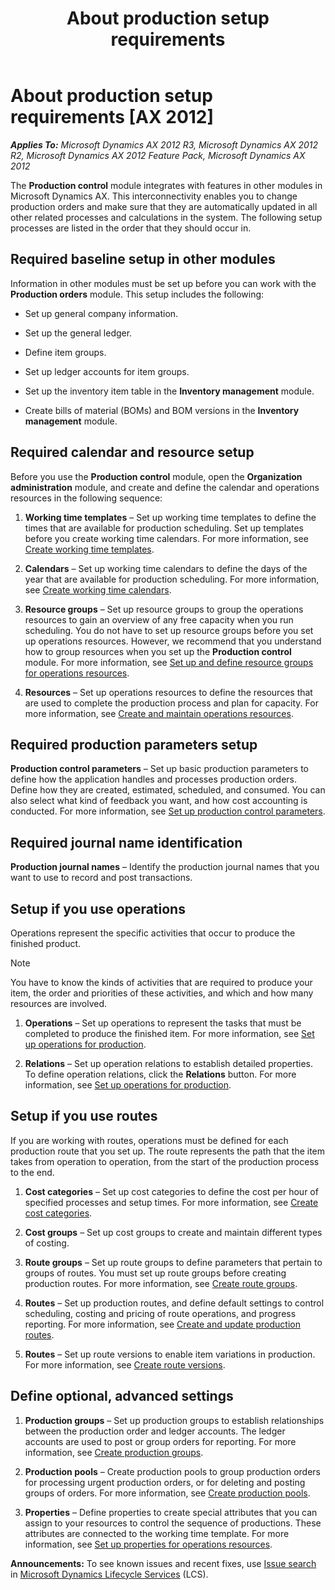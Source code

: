 ﻿---
title: About production setup requirements
TOCTitle: About production setup requirements
ms:assetid: f4909a96-bdd2-4fb5-be4d-c01ccaf8dace
ms:mtpsurl: https://technet.microsoft.com/en-us/library/Aa551641(v=AX.60)
ms:contentKeyID: 37832550
ms.date: 04/18/2014
mtps_version: v=AX.60
---

# About production setup requirements [AX 2012]


_**Applies To:** Microsoft Dynamics AX 2012 R3, Microsoft Dynamics AX 2012 R2, Microsoft Dynamics AX 2012 Feature Pack, Microsoft Dynamics AX 2012_

The **Production control** module integrates with features in other modules in Microsoft Dynamics AX. This interconnectivity enables you to change production orders and make sure that they are automatically updated in all other related processes and calculations in the system. The following setup processes are listed in the order that they should occur in.

## Required baseline setup in other modules

Information in other modules must be set up before you can work with the **Production orders** module. This setup includes the following:

  - Set up general company information.

  - Set up the general ledger.

  - Define item groups.

  - Set up ledger accounts for item groups.

  - Set up the inventory item table in the **Inventory management** module.

  - Create bills of material (BOMs) and BOM versions in the **Inventory management** module.

## Required calendar and resource setup

Before you use the **Production control** module, open the **Organization administration** module, and create and define the calendar and operations resources in the following sequence:

1.  **Working time templates** – Set up working time templates to define the times that are available for production scheduling. Set up templates before you create working time calendars. For more information, see [Create working time templates](create-working-time-templates.md).

2.  **Calendars** – Set up working time calendars to define the days of the year that are available for production scheduling. For more information, see [Create working time calendars](create-working-time-calendars.md).

3.  **Resource groups** – Set up resource groups to group the operations resources to gain an overview of any free capacity when you run scheduling. You do not have to set up resource groups before you set up operations resources. However, we recommend that you understand how to group resources when you set up the **Production control** module. For more information, see [Set up and define resource groups for operations resources](set-up-and-define-resource-groups-for-operations-resources.md).

4.  **Resources** – Set up operations resources to define the resources that are used to complete the production process and plan for capacity. For more information, see [Create and maintain operations resources](create-and-maintain-operations-resources.md).

## Required production parameters setup

**Production control parameters** – Set up basic production parameters to define how the application handles and processes production orders. Define how they are created, estimated, scheduled, and consumed. You can also select what kind of feedback you want, and how cost accounting is conducted. For more information, see [Set up production control parameters](set-up-production-control-parameters.md).

## Required journal name identification

**Production journal names** – Identify the production journal names that you want to use to record and post transactions.

## Setup if you use operations

Operations represent the specific activities that occur to produce the finished product.


> [!NOTE]
> <P>You have to know the kinds of activities that are required to produce your item, the order and priorities of these activities, and which and how many resources are involved.</P>



1.  **Operations** – Set up operations to represent the tasks that must be completed to produce the finished item. For more information, see [Set up operations for production](set-up-operations-for-production.md).

2.  **Relations** – Set up operation relations to establish detailed properties. To define operation relations, click the **Relations** button. For more information, see [Set up operations for production](set-up-operations-for-production.md).

## Setup if you use routes

If you are working with routes, operations must be defined for each production route that you set up. The route represents the path that the item takes from operation to operation, from the start of the production process to the end.

1.  **Cost categories** – Set up cost categories to define the cost per hour of specified processes and setup times. For more information, see [Create cost categories](create-cost-categories.md).

2.  **Cost groups** – Set up cost groups to create and maintain different types of costing.

3.  **Route groups** – Set up route groups to define parameters that pertain to groups of routes. You must set up route groups before creating production routes. For more information, see [Create route groups](create-route-groups.md).

4.  **Routes** – Set up production routes, and define default settings to control scheduling, costing and pricing of route operations, and progress reporting. For more information, see [Create and update production routes](create-and-update-production-routes.md).

5.  **Routes** – Set up route versions to enable item variations in production. For more information, see [Create route versions](create-route-versions.md).

## Define optional, advanced settings

1.  **Production groups** – Set up production groups to establish relationships between the production order and ledger accounts. The ledger accounts are used to post or group orders for reporting. For more information, see [Create production groups](create-production-groups.md).

2.  **Production pools** – Create production pools to group production orders for processing urgent production orders, or for deleting and posting groups of orders. For more information, see [Create production pools](create-production-pools.md).

3.  **Properties** – Define properties to create special attributes that you can assign to your resources to control the sequence of productions. These attributes are connected to the working time template. For more information, see [Set up properties for operations resources](set-up-properties-for-operations-resources.md).

  
**Announcements:** To see known issues and recent fixes, use [Issue search](http://go.microsoft.com/fwlink/?linkid=389258) in [Microsoft Dynamics Lifecycle Services](http://go.microsoft.com/fwlink/?linkid=306505) (LCS).

